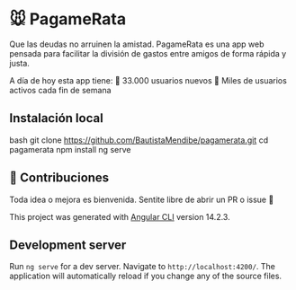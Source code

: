 # 🐭 PagameRata
Que las deudas no arruinen la amistad.
PagameRata es una app web pensada para facilitar la división de gastos entre amigos de forma rápida y justa.

A día de hoy esta app tiene:
👥 33.000 usuarios nuevos
🔁 Miles de usuarios activos cada fin de semana

## Instalación local
bash
git clone https://github.com/BautistaMendibe/pagamerata.git
cd pagamerata
npm install
ng serve

## 🤝 Contribuciones
Toda idea o mejora es bienvenida. Sentite libre de abrir un PR o issue 🙌

This project was generated with [Angular CLI](https://github.com/angular/angular-cli) version 14.2.3.

## Development server

Run `ng serve` for a dev server. Navigate to `http://localhost:4200/`. The application will automatically reload if you change any of the source files.
